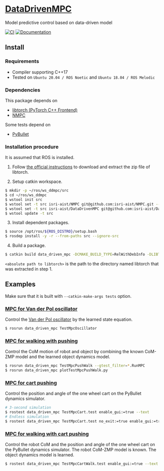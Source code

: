 # [DataDrivenMPC](https://github.com/isri-aist/DataDrivenMPC)
Model predictive control based on data-driven model

[![CI](https://github.com/isri-aist/DataDrivenMPC/actions/workflows/ci.yaml/badge.svg)](https://github.com/isri-aist/DataDrivenMPC/actions/workflows/ci.yaml)
[![Documentation](https://img.shields.io/badge/doxygen-online-brightgreen?logo=read-the-docs&style=flat)](https://isri-aist.github.io/DataDrivenMPC/)

## Install

### Requirements
- Compiler supporting C++17
- Tested on `Ubuntu 20.04 / ROS Noetic` and `Ubuntu 18.04 / ROS Melodic`

### Dependencies
This package depends on
- [libtorch (PyTorch C++ Frontend)](https://pytorch.org/cppdocs/installing.html)
- [NMPC](https://github.com/isri-aist/NMPC)

Some tests depend on
- [PyBullet](https://pybullet.org)

### Installation procedure
It is assumed that ROS is installed.

1. Follow [the official instructions](https://pytorch.org/cppdocs/installing.html) to download and extract the zip file of libtorch.

2. Setup catkin workspace.
```bash
$ mkdir -p ~/ros/ws_ddmpc/src
$ cd ~/ros/ws_ddmpc
$ wstool init src
$ wstool set -t src isri-aist/NMPC git@github.com:isri-aist/NMPC.git --git -y
$ wstool set -t src isri-aist/DataDrivenMPC git@github.com:isri-aist/DataDrivenMPC.git --git -y
$ wstool update -t src
```

3. Install dependent packages.
```bash
$ source /opt/ros/${ROS_DISTRO}/setup.bash
$ rosdep install -y -r --from-paths src --ignore-src
```

4. Build a package.
```bash
$ catkin build data_driven_mpc -DCMAKE_BUILD_TYPE=RelWithDebInfo -DLIBTORCH_PATH=<absolute path to libtorch> --catkin-make-args all tests
```
`<absolute path to libtorch>` is the path to the directory named libtorch that was extracted in step 1.

## Examples
Make sure that it is built with `--catkin-make-args tests` option.

### [MPC for Van der Pol oscillator](tests/src/TestMpcOscillator.cpp)
Control the [Van der Pol oscillator](https://web.casadi.org/docs/#a-simple-test-problem) by the learned state equation.
```bash
$ rosrun data_driven_mpc TestMpcOscillator
```

### [MPC for walking with pushing](tests/src/TestMpcPushWalk.cpp)
Control the CoM motion of robot and object by combining the known CoM-ZMP model and the learned object dynamics model.
```bash
$ rosrun data_driven_mpc TestMpcPushWalk --gtest_filter=*.RunMPC
$ rosrun data_driven_mpc plotTestMpcPushWalk.py
```

### [MPC for cart pushing](tests/src/TestMpcCart.cpp)
Control the position and angle of the one wheel cart on the PyBullet dynamics simulator.
```bash
# 3-second simulation
$ rostest data_driven_mpc TestMpcCart.test enable_gui:=true --text
# Endless simulation
$ rostest data_driven_mpc TestMpcCart.test no_exit:=true enable_gui:=true --text
```

### [MPC for walking with cart pushing](tests/src/TestMpcCartWalk.cpp)
Control the robot CoM and the position and angle of the one wheel cart on the PyBullet dynamics simulator.
The robot CoM-ZMP model is known. The object dynamics model is learned.
```bash
$ rostest data_driven_mpc TestMpcCartWalk.test enable_gui:=true --text
```
